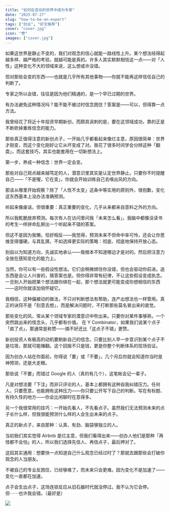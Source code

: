 ```yaml
---
title: "如何在变动的世界中成为专家"
date: "2025-07-27"
slug: "how-to-be-an-expert"
tags: ["创业", "好文推荐"]
cover: "cover.jpg"
icon: "😎"
images: ["cover.jpg"]
---
```

如果这世界是静止不变的，我们对观念的信心就能一路线性上升。某个想法经得起越多样、越严格的考验，就越可能是真的。许多人其实默默相信这一点——对「人性」这种变化不大的领域来说，这么想或许没错。



但对那些会变的东西——也就是几乎所有其他事物——你就不能再这样信任自己的判断了。



专家之所以会错，往往是因为他们精通的，是一个早已过期的世界。



有办法避免这种情况吗？能不能不被过时信念困住？答案是——可以，但得靠一点方法。



我曾经花了将近十年投资早期新创，而颇具讽刺的是，要在这领域成功，靠的正是不断砍掉重练信念的能力。



那些真正值得注意的新创点子，一开始几乎都看起来像烂主意，原因很简单：世界才刚变，而这个变化刚好让它从坏变成了对。我花了很多时间学会分辨这种「翻盘」，而这套技巧，其实也能套用在一切新想法上。



第一步，养成一种信念：世界一定会变。



那些对自己观点越来越笃定的人，潜意识里其实是认定世界静止。只要你不时提醒自己——「不是喔，它在变」，你就会开始训练自己去嗅出风的方向。



那该从哪里开始观察？除了「人性不太变」这条中等实用的原则外，很抱歉，变化这东西基本上没办法准确预测。



听起来像废话，但很重要：真正重要的变化，几乎从来都来自意料之外的方向。



所以我乾脆放弃预测。每次有人在访问里问我「未来怎么看」，我脑中都像没读书的考生一样拼命乱掰出一个听起来不错的答案。



但这不是因为我懒。恰好相反——我觉得，预测未来不但命中率可怜，还会让你思维变得僵硬。与其乱猜，不如选择更实际的策略：彻底、彻底地保持开放心态。



别自以为知道方向，先诚实地承认——我根本不知道哪边才是对的。然后把注意力全放在感知变化的能力上。



当然，你可以有一些假设性想法。它们会稍微绑住你没错，但也会驱动你前进。追东西是会让人兴奋的，猜答案也是。但你得非常有纪律，不让这些假设变成执念。
一旦别人开始把某个想法跟你绑在一起，那个想法就更可能变成你想相信的东西——这时你就该加倍怀疑它。



我相信，这种偏被动的做法，不只对判断想法有帮助，连产出想法也一样管用。真正的诀窍不是「刻意去想」，而是解决问题时，不打断那些莫名冒出来的直觉。



那些变化的风，常从某个领域专家的潜意识中吹出来。只要你对某件事够熟，一个突然跳出来的怪念头，几乎都有价值。
在 Y Combinator，如果我们说某个点子「疯了点」，那通常是称赞——搞不好还比「这点子不错」更赞。



新创投资人有极高的动机要刷新自己的信念。只要比别人早一步意识到某个点子不是垃圾，那就可能赚翻。这个回报不只是钱，更是你整个判断体系的现场验证。



因为创办人站在你面前，你得说「要」或「不要」，几个月后你就会知道你当时是神预测，还是大走眼。



那些说「不要」而错过 Google 的人（真的有几个），这笔帐会记一辈子。



凡是对想法要「下注」而非只评论的人，基本上都拥有这种自我纠错压力。任何人，只要愿意，也能拥有这种压力——你只要公开写下自己的判断。写在有标题、有持久性的地方——你会比闲聊时在意得多。



另一个我很常用的技巧：一开始先看人，不先看点子。虽然我们无法预测未来的点子长什么样，但我很能预测什么样的人会生出未来的点子。



真正的新点子，来自那种：认真、有劲、脑袋够独立的人。



当初我们其实觉得 Airbnb 是烂主意，但我们看得出来——创办人他们是那种「再怪都不会怕」的人，所以我们选择先信人、再信点子，最后押对了。



这招其实通用：想要快一点知道自己什么观念已经过时了？那就去跟那些会打破你观念的人当朋友。



不被自己的专业反困住，已经够难了，而未来只会更难。因为变化不是加速了——变化一直都在加速。



点子会生出点子，这场连锁反应从旧石器时代就没停过。我不认为它会停。
但⋯⋯也许我会错。（最好是）




![](https://prod-files-secure.s3.us-west-2.amazonaws.com/112d0858-5090-4d34-a606-b75eb8d65fd2/46476355-9cf3-4e99-9b7a-3531bc426380/1000202064.png?X-Amz-Algorithm=AWS4-HMAC-SHA256&X-Amz-Content-Sha256=UNSIGNED-PAYLOAD&X-Amz-Credential=ASIAZI2LB4664PL4P7AR%2F20250914%2Fus-west-2%2Fs3%2Faws4_request&X-Amz-Date=20250914T170929Z&X-Amz-Expires=3600&X-Amz-Security-Token=IQoJb3JpZ2luX2VjEOX%2F%2F%2F%2F%2F%2F%2F%2F%2F%2FwEaCXVzLXdlc3QtMiJHMEUCIBSvVihA%2FFivhgVmn8Mwbdl7gmUxcL0dT3KXoZQ9HGIPAiEA2EYut%2Bz0d2PBVTLKvPqso%2Frg1KCbBb6UwtaQ0OTWk1Eq%2FwMIXhAAGgw2Mzc0MjMxODM4MDUiDOTckSCjW7HyZ0dhBSrcA9pNmdQWheOMHcgkKmJp1d4Xb2ZRVtyQEijQbUOtZA50L8KXN4yB9E7qfs%2BuvOxBMBHasQNy%2BqkKbVwCqS3xYEkyQB4EhpC5ZJ4kiZUOCg2dO8y6zD8voUZjP1gKp93haf%2BHuLArfNe4%2Fj3ST1KLVLSBk9eFJqDb7WywRxZqsBx5FaeaJMz7QJEpzmntlMu5NLmMmZQbnLR4Prv1TpWUrBJCb8Dq521YOu9Sv5Amol7DMM2R7SCEHKpfzlp0iQog0RhAJMrIMKICai8e2FZs18ev8Z8ZbYJfW4gFD6yRNMygx2ZiWY40yENcYvIYkoAIaftssE0mY574xfOID1f6YqgPe3pUSTOF1r%2FlR8s8Tju%2F72wOGdPSaKu2BgRBmSolm91oMDcrhaC%2F2zyNvMASHU76zs6iCCgbFUWH2E9MyW%2BUo60r7mSZS2lpIgnR9RVHfJapp%2B3DxW2QNCDHvnLmf6P3f8cJ6alIc5ZdUvH0Y8tmIJYv0J8AY4NFXXgPr%2BGiLKzDRhm2Rf789eaOa%2FSxaPgYCAhFU%2FADVj2Wqqu%2BLZWojGsoKTVnUycVeeHOQtwg9qkITFvaOY%2BzVEPkm5ZtDx3PCz2RVRHkyFBr525eHIrRDOwd2Ad3biBrTHJJMObqmsYGOqUBAOe%2FQntZ4d33X9H%2BTn4RZbWQH3UIfVBv8FHSzmC4OWOQOGfeAJ%2F4Smc7D%2F7X0Kgk5Dm8vmRuy%2FZJayGE%2BI7E%2F0iXRCMi83xidPMGrG40wJUFSSgyeTwFZkrpoKPsI4DjUjdVOMtIbbmSMhe8wGceSCIE566bbkX%2B0c8ISZla3T%2FxETtlSLP7V4Mr%2F9QFngSimR1Ixy%2BL8Bhwx3mTdrljhDyPYJv4&X-Amz-Signature=d387eaebfba91b0e9bc742cb726240c1e5892bc6602d2277f54785e101911176&X-Amz-SignedHeaders=host&x-amz-checksum-mode=ENABLED&x-id=GetObject)


